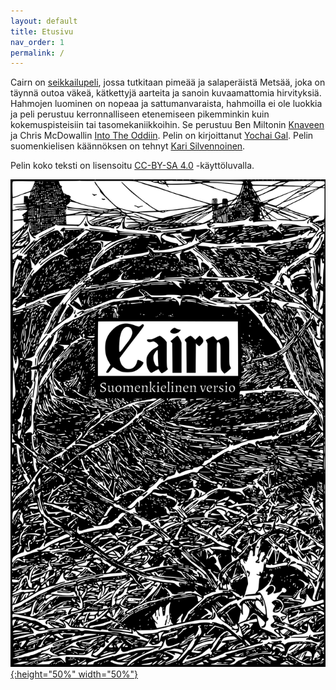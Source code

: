 ```yaml
---
layout: default
title: Etusivu
nav_order: 1
permalink: /
---
```


Cairn on [seikkailupeli](http://questingblog.com/adventure-game-vs-osr), jossa tutkitaan pimeää ja salaperäistä Metsää, joka on täynnä outoa väkeä, kätkettyjä aarteita ja sanoin kuvaamattomia hirvityksiä. Hahmojen luominen on nopeaa ja sattumanvaraista, hahmoilla ei ole luokkia ja peli perustuu kerronnalliseen etenemiseen pikemminkin kuin kokemuspisteisiin tai tasomekaniikkoihin. Se perustuu Ben Miltonin [Knaveen](https://www.drivethrurpg.com/product/250888/Knave) ja Chris McDowallin [Into The Oddiin](https://chrismcdee.itch.io/electric-bastionland). Pelin on kirjoittanut [Yochai Gal](https://newschoolrevolution.com). Pelin suomenkielisen käännöksen on tehnyt [Kari Silvennoinen](https://kalifi.org).

Pelin koko teksti on lisensoitu [CC-BY-SA 4.0](https://creativecommons.org/licenses/by-sa/4.0/) -käyttöluvalla.

<p></p>

[![Vaihtoehtoinen teksti](img/cairn.svg "Klikkaa suurentaaksesi"){:height="50%" width="50%"}](img/cairn.svg)
